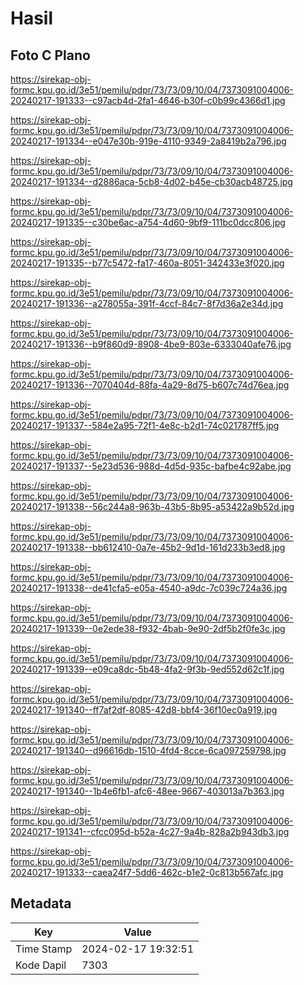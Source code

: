# Hasil

## Foto C Plano

https://sirekap-obj-formc.kpu.go.id/3e51/pemilu/pdpr/73/73/09/10/04/7373091004006-20240217-191333--c97acb4d-2fa1-4646-b30f-c0b99c4366d1.jpg

https://sirekap-obj-formc.kpu.go.id/3e51/pemilu/pdpr/73/73/09/10/04/7373091004006-20240217-191334--e047e30b-919e-4110-9349-2a8419b2a796.jpg

https://sirekap-obj-formc.kpu.go.id/3e51/pemilu/pdpr/73/73/09/10/04/7373091004006-20240217-191334--d2886aca-5cb8-4d02-b45e-cb30acb48725.jpg

https://sirekap-obj-formc.kpu.go.id/3e51/pemilu/pdpr/73/73/09/10/04/7373091004006-20240217-191335--c30be6ac-a754-4d60-9bf9-111bc0dcc806.jpg

https://sirekap-obj-formc.kpu.go.id/3e51/pemilu/pdpr/73/73/09/10/04/7373091004006-20240217-191335--b77c5472-fa17-460a-8051-342433e3f020.jpg

https://sirekap-obj-formc.kpu.go.id/3e51/pemilu/pdpr/73/73/09/10/04/7373091004006-20240217-191336--a278055a-391f-4ccf-84c7-8f7d36a2e34d.jpg

https://sirekap-obj-formc.kpu.go.id/3e51/pemilu/pdpr/73/73/09/10/04/7373091004006-20240217-191336--b9f860d9-8908-4be9-803e-6333040afe76.jpg

https://sirekap-obj-formc.kpu.go.id/3e51/pemilu/pdpr/73/73/09/10/04/7373091004006-20240217-191336--7070404d-88fa-4a29-8d75-b607c74d76ea.jpg

https://sirekap-obj-formc.kpu.go.id/3e51/pemilu/pdpr/73/73/09/10/04/7373091004006-20240217-191337--584e2a95-72f1-4e8c-b2d1-74c021787ff5.jpg

https://sirekap-obj-formc.kpu.go.id/3e51/pemilu/pdpr/73/73/09/10/04/7373091004006-20240217-191337--5e23d536-988d-4d5d-935c-bafbe4c92abe.jpg

https://sirekap-obj-formc.kpu.go.id/3e51/pemilu/pdpr/73/73/09/10/04/7373091004006-20240217-191338--56c244a8-963b-43b5-8b95-a53422a9b52d.jpg

https://sirekap-obj-formc.kpu.go.id/3e51/pemilu/pdpr/73/73/09/10/04/7373091004006-20240217-191338--bb612410-0a7e-45b2-9d1d-161d233b3ed8.jpg

https://sirekap-obj-formc.kpu.go.id/3e51/pemilu/pdpr/73/73/09/10/04/7373091004006-20240217-191338--de41cfa5-e05a-4540-a9dc-7c039c724a36.jpg

https://sirekap-obj-formc.kpu.go.id/3e51/pemilu/pdpr/73/73/09/10/04/7373091004006-20240217-191339--0e2ede38-f932-4bab-9e90-2df5b2f0fe3c.jpg

https://sirekap-obj-formc.kpu.go.id/3e51/pemilu/pdpr/73/73/09/10/04/7373091004006-20240217-191339--e09ca8dc-5b48-4fa2-9f3b-9ed552d62c1f.jpg

https://sirekap-obj-formc.kpu.go.id/3e51/pemilu/pdpr/73/73/09/10/04/7373091004006-20240217-191340--ff7af2df-8085-42d8-bbf4-36f10ec0a919.jpg

https://sirekap-obj-formc.kpu.go.id/3e51/pemilu/pdpr/73/73/09/10/04/7373091004006-20240217-191340--d96616db-1510-4fd4-8cce-6ca097259798.jpg

https://sirekap-obj-formc.kpu.go.id/3e51/pemilu/pdpr/73/73/09/10/04/7373091004006-20240217-191340--1b4e6fb1-afc6-48ee-9667-403013a7b363.jpg

https://sirekap-obj-formc.kpu.go.id/3e51/pemilu/pdpr/73/73/09/10/04/7373091004006-20240217-191341--cfcc095d-b52a-4c27-9a4b-828a2b943db3.jpg

https://sirekap-obj-formc.kpu.go.id/3e51/pemilu/pdpr/73/73/09/10/04/7373091004006-20240217-191333--caea24f7-5dd6-462c-b1e2-0c813b567afc.jpg


## Metadata

| Key        | Value               |
| ---------- | ------------------- |
| Time Stamp | 2024-02-17 19:32:51 |
| Kode Dapil | 7303                |




